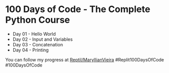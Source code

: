 # 100 Days of Code - The Complete Python Course

- Day 01 - Hello World
- Day 02 - Input and Variables
- Day 03 - Concatenation
- Day 04 - Printing

You can follow my progress at [Reptil/MaryllianVieira](replit.com/@maryllianbackup)
#Replit100DaysOfCode #100DaysOfCode
